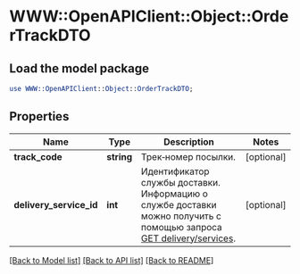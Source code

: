 # WWW::OpenAPIClient::Object::OrderTrackDTO

## Load the model package
```perl
use WWW::OpenAPIClient::Object::OrderTrackDTO;
```

## Properties
Name | Type | Description | Notes
------------ | ------------- | ------------- | -------------
**track_code** | **string** | Трек‑номер посылки. | [optional] 
**delivery_service_id** | **int** | Идентификатор службы доставки. Информацию о службе доставки можно получить с помощью запроса [GET delivery/services](../../reference/orders/getDeliveryServices.md). | [optional] 

[[Back to Model list]](../README.md#documentation-for-models) [[Back to API list]](../README.md#documentation-for-api-endpoints) [[Back to README]](../README.md)


